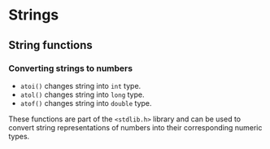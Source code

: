 # Strings

## String functions

### Converting strings to numbers

* `atoi()` changes string into `int` type.
* `atol()` changes string into `long` type.
* `atof()` changes string into `double` type.

These functions are part of the `<stdlib.h>` library and can be used to convert string representations of numbers into their corresponding numeric types.